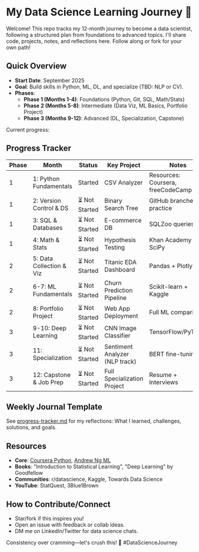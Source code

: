 # My Data Science Learning Journey 🚀

Welcome! This repo tracks my 12-month journey to become a data scientist, following a structured plan from foundations to advanced topics. I'll share code, projects, notes, and reflections here. Follow along or fork for your own path!

## Quick Overview
- **Start Date**: September 2025
- **Goal**: Build skills in Python, ML, DL, and specialize (TBD: NLP or CV).
- **Phases**:
  - **Phase 1 (Months 1-4)**: Foundations (Python, Git, SQL, Math/Stats)
  - **Phase 2 (Months 5-8)**: Intermediate (Data Viz, ML Basics, Portfolio Project)
  - **Phase 3 (Months 9-12)**: Advanced (DL, Specialization, Capstone)

Current progress: 

## Progress Tracker
| Phase | Month | Status | Key Project | Notes |
|-------|-------|--------|-------------|-------|
| 1 | 1: Python Fundamentals |  Started | CSV Analyzer | Resources: Coursera, freeCodeCamp |
| 1 | 2: Version Control & DS | ⏳ Not Started | Binary Search Tree | GitHub branches practice |
| 1 | 3: SQL & Databases | ⏳ Not Started | E-commerce DB | SQLZoo queries |
| 1 | 4: Math & Stats | ⏳ Not Started | Hypothesis Testing | Khan Academy + SciPy |
| 2 | 5: Data Collection & Viz | ⏳ Not Started | Titanic EDA Dashboard | Pandas + Plotly |
| 2 | 6-7: ML Fundamentals | ⏳ Not Started | Churn Prediction Pipeline | Scikit-learn + Kaggle |
| 2 | 8: Portfolio Project | ⏳ Not Started | Web App Deployment | Full ML comparison |
| 3 | 9-10: Deep Learning | ⏳ Not Started | CNN Image Classifier | TensorFlow/PyTorch |
| 3 | 11: Specialization | ⏳ Not Started | Sentiment Analyzer (NLP track) | BERT fine-tuning |
| 3 | 12: Capstone & Job Prep | ⏳ Not Started | Full Specialization Project | Resume + Interviews |


## Weekly Journal Template
See [progress-tracker.md](progress-tracker.md) for my reflections: What I learned, challenges, solutions, and goals.

## Resources
- **Core**: [Coursera Python](https://www.coursera.org/learn/python), [Andrew Ng ML](https://www.coursera.org/learn/machine-learning)
- **Books**: "Introduction to Statistical Learning", "Deep Learning" by Goodfellow
- **Communities**: r/datascience, Kaggle, Towards Data Science
- **YouTube**: StatQuest, 3Blue1Brown

## How to Contribute/Connect
- Star/fork if this inspires you!
- Open an issue with feedback or collab ideas.
- DM me on LinkedIn/Twitter for data science chats.

Consistency over cramming—let's crush this! 💪 #DataScienceJourney

